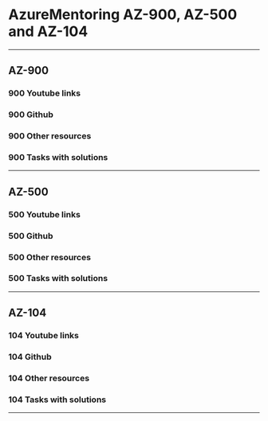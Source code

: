 # AzureMentoring AZ-900, AZ-500 and AZ-104
----
## AZ-900
### 900 Youtube links
### 900 Github
### 900 Other resources
### 900 Tasks with solutions
----

## AZ-500
### 500 Youtube links
### 500 Github
### 500 Other resources
### 500 Tasks with solutions
----

## AZ-104
### 104 Youtube links
### 104 Github
### 104 Other resources
### 104 Tasks with solutions
----

